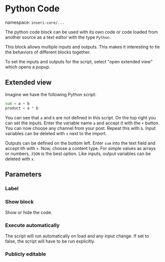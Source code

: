 # Python Code

namespace: `inseri-core/...`

The python code block can be used with its own code or code loaded from another source as a text editor with the type `Python`.

This block allows multiple inputs and outputs. This makes it interesting to tie the behaviors of different blocks together.

To set the inputs and outputs for the script, select "open extended view" which opens a popup.

## Extended view

Imagine we have the following Python script:

```python
sum = a + b
product = a * b
```

You can see that `a` and `b` are not defined in this script.
On the top right you can set the inputs. Enter the variable name `a` and accept it with the `+` button. You can now choose any channel from your post. Repeat this with `b`. Input variables can be deleted with `x` next to the import.

Outputs can be defined on the bottom left. Enter `sum` into the text field and accept ith with `+`. Now, choose a content type. For simple values as arrays or numbers, `JSON` is the best option.
Like inputs, output variables can be deleted with `x`.

## Parameters

### Label

### Show block

Show or hide the code.

### Execute automatically

The script will run automatically on load and any input change. If set to false, the script will have to be run explicitly.

### Publicly editable



